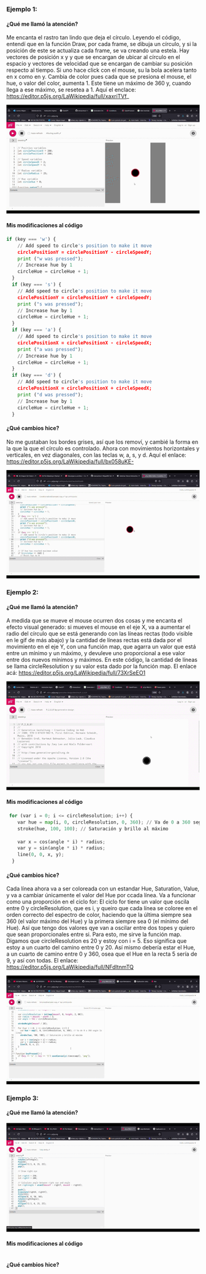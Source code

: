 ### Ejemplo 1:
#### ¿Qué me llamó la atención?

Me encanta el rastro tan lindo que deja el círculo. Leyendo el código, entendí que en la función Draw, por cada frame, se dibuja un círculo, y si la posición de este se actualiza cada frame, se va creando una estela. Hay vectores de posición x y y que se encargan de ubicar al círculo en el espacio y vectores de velocidad que se encargan de cambiar su posición respecto al tiempo. Si uno hace click con el mouse, su la bola acelera tanto en x como en y. Cambia de color pues cada que se presiona el mouse, el hue, o valor del color, aumenta 1. Este tiene un máximo de 360 y, cuando llega a ese máximo, se resetea a 1. Aquí el enclace: https://editor.p5js.org/LaWikipedia/full/xaxriTVf_

![](RastrodeColores.gif)

#### Mis modificaciones al código

```py
if (key === 'w') {
    // Add speed to circle's position to make it move
    circlePositionY = circlePositionY - circleSpeedY;
    print ("w was pressed");
    // Increase hue by 1
    circleHue = circleHue + 1;
  }
  if (key === 's') {
    // Add speed to circle's position to make it move
    circlePositionY = circlePositionY + circleSpeedY;
    print ("s was pressed");
    // Increase hue by 1
    circleHue = circleHue + 1;
  }
  if (key === 'a') {
    // Add speed to circle's position to make it move
    circlePositionX = circlePositionX - circleSpeedX;
    print ("a was pressed");
    // Increase hue by 1
    circleHue = circleHue + 1;
  }
  if (key === 'd') {
    // Add speed to circle's position to make it move
    circlePositionX = circlePositionX + circleSpeedX;
    print ("d was pressed");
    // Increase hue by 1
    circleHue = circleHue + 1;
  }
```

#### ¿Qué cambios hice?

No me gustaban los bordes grises, así que los removí, y cambié la forma en la que la que el círculo es controlado. Ahora con movimientos horizontales y verticales, en vez diagonales, con las teclas w, a, s, y d. Aquí el enlace: https://editor.p5js.org/LaWikipedia/full/bx058uKE-

![](RastrodeColoresPropio.gif)

### Ejemplo 2:
#### ¿Qué me llamó la atención?

A medida que se mueve el mouse ocurren dos cosas y me encanta el efecto visual generado: si mueves el mouse en el eje X, va a aumentar el radio del círculo que se está generando con las líneas rectas (todo visible en le gif de más abajo) y la cantidad de líneas rectas está dada por el movimiento en el eje Y, con una función map, que agarra un valor que está entre un mínimo y un máximo, y devuleve uno proporcional a ese valor entre dos nuevos mínimos y máximos. En este código, la cantidad de líneas se llama circleResolution y su valor esta dado por la función map. El enlace acá: https://editor.p5js.org/LaWikipedia/full/73XrSeEO1

![](LineasRotatorias.gif)

#### Mis modificaciones al código

```py
 for (var i = 0; i <= circleResolution; i++) {
    var hue = map(i, 0, circleResolution, 0, 360); // Va de 0 a 360 según la línea
    stroke(hue, 100, 100); // Saturación y brillo al máximo

    var x = cos(angle * i) * radius;
    var y = sin(angle * i) * radius;
    line(0, 0, x, y);
  }
```

#### ¿Qué cambios hice?

Cada línea ahora va a ser coloreada con un estandar Hue, Saturation, Value, y va a cambiar únicamente el valor del Hue por ccada línea. Va a funcionar como una proporción en el ciclo for: El ciclo for tiene un valor que oscila entre 0 y circleResolution, que es i, y queiro que cada línea se coloree en el orden correcto del espectro de color, haciendo que la última siempre sea 360 (el valor máximo del Hue) y la primera siempre sea 0 (el mínimo del Hue). Así que tengo dos valores qye van a oscilar entre dos topes y quiero que sean proporcionales entre si. Para esto, me sirve la función map. Digamos que circleResolution es 20 y estoy con i = 5. Eso significa que estoy a un cuarto del camino entre 0 y 20. Así mismo debería estar el Hue, a un cuarto de camino entre 0 y 360, osea que el Hue en la recta 5 sería de 9, y así con todas. El enlace: https://editor.p5js.org/LaWikipedia/full/NFdltnmTQ

![](LineasRotatoriasPropio.gif)

### Ejemplo 3:
#### ¿Qué me llamó la atención?

![](Aim.gif)

#### Mis modificaciones al código

```py
```

#### ¿Qué cambios hice?

